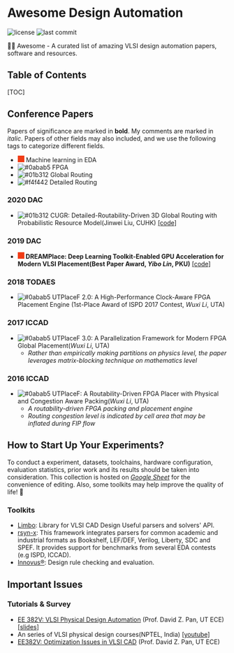 # Awesome Design Automation

![license](https://img.shields.io/github/license/magic3007/Awesome-Design-Automation) ![last commit](https://img.shields.io/github/last-commit/magic3007/Awesome-Design-Automation)

🤹‍♀️ Awesome - A curated list of amazing VLSI design automation papers, software and resources.

## Table of Contents

[TOC]

## Conference Papers

Papers of significance are marked in **bold**. My comments are marked in *italic*. Papers of other fields may also included, and we use the following tags to categorize different fields.

- ![#f03c15](README.assets/000000) Machine learning in EDA
- <img src="http://placehold.it/15/0abab5/000000?text=+" alt="#0abab5" /> FPGA
- <img src="http://placehold.it/15/01b312/000000?text=+" alt="#01b312" /> Global Routing
- <img src="http://placehold.it/15/f4f442/000000?text=+" alt="#f4f442" /> Detailed Routing

### 2020 DAC

- <img src="http://placehold.it/15/01b312/000000?text=+" alt="#01b312" /> CUGR: Detailed-Routability-Driven 3D Global Routing with Probabilistic Resource Model(Jinwei Liu, CUHK) [[code]](https://github.com/cuhk-eda/cu-gr)
### 2019 DAC

- **![#f03c15](README.assets/000000) DREAMPlace: Deep Learning Toolkit-Enabled GPU Acceleration for Modern VLSI Placement(Best Paper Award, *Yibo Lin*, PKU)** [[code]](https://github.com/limbo018/DREAMPlace)

### 2018 TODAES

- <img src="http://placehold.it/15/0abab5/000000?text=+" alt="#0abab5" /> UTPlaceF 2.0: A High-Performance Clock-Aware FPGA Placement Engine (1st-Place Award of ISPD 2017 Contest, *Wuxi Li*, UTA)

### 2017 ICCAD

- <img src="http://placehold.it/15/0abab5/000000?text=+" alt="#0abab5" /> UTPlaceF 3.0: A Parallelization Framework for Modern FPGA Global Placement(*Wuxi Li*, UTA)
  - *Rather than empirically making partitions on physics level, the paper leverages matrix-blocking technique on mathematics level*

### 2016 ICCAD

- <img src="http://placehold.it/15/0abab5/000000?text=+" alt="#0abab5" /> UTPlaceF: A Routability-Driven FPGA Placer with Physical and Congestion Aware Packing(*Wuxi Li*, UTA)
  - *A routability-driven FPGA packing and placement engine*
  - *Routing congestion level is indicated by cell area that may be inflated during FIP flow*

## How to Start Up Your Experiments?

To conduct a experiment, datasets, toolchains, hardware configuration, evaluation statistics, prior work  and its results should be taken into consideration. This collection is hosted on [*Google Sheet*](https://docs.google.com/spreadsheets/d/1Xtd4_ZrPQTgrsA7bieR5n3hLcjWxKuWoUsz-HyZn0do/edit?usp=sharing) for the convenience of editing. Also, some toolkits may help improve the quality of life! 🚀

### Toolkits

- [Limbo](https://github.com/limbo018/Limbo): Library for VLSI CAD Design Useful parsers and solvers' API.
- [rsyn-x](https://github.com/RsynTeam/rsyn-x): This framework integrates parsers for common academic and industrial formats as Bookshelf, LEF/DEF, Verilog, Liberty, SDC and SPEF. It provides support for benchmarks from several EDA contests (e.g ISPD, ICCAD).
- [Innovus®](https://www.cadence.com/content/cadence-www/global/en_US/home/tools/digital-design-and-signoff/soc-implementation-and-floorplanning/innovus-implementation-system.html): Design rule checking and evaluation.

## Important Issues

### Tutorials & Survey

- [EE 382V: VLSI Physical Design Automation](http://users.ece.utexas.edu/~dpan/EE382V_PDA/) (Prof. David Z. Pan, UT ECE) [[slides]](https://www.dropbox.com/sh/35ea7idub21022t/AACDG6tbubgGD9wK92VbLMGta?dl=0)
- An series of VLSI physical design courses(NPTEL, India) [[youtube]](https://www.youtube.com/channel/UCTSQnoUHhScO2ceUfqRHaKw/videos)
- [EE382V: Optimization Issues in VLSI CAD]() (Prof. David Z. Pan, UT ECE)

